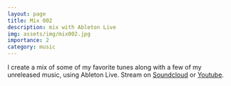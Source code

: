```yaml
---
layout: page
title: Mix 002
description: mix with Ableton Live
img: assets/img/mix002.jpg
importance: 2
category: music
---
```


I create a mix of some of my favorite tunes along with a few of my unreleased music, using Ableton Live. Stream on [Soundcloud](https://soundcloud.com/andyruddh/mix-002) or [Youtube](https://youtu.be/5mjOGbggNgM).